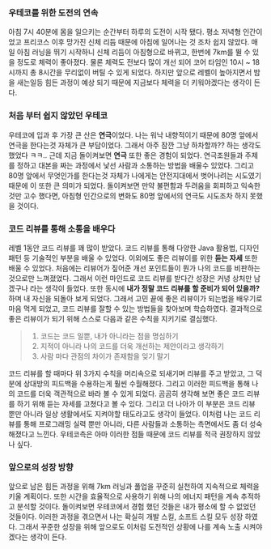 ### 우테코를 위한 도전의 연속
아침 7시 40분에 몸을 일으키는 순간부터 하루의 도전이 시작 됐다. 평소 저녁형 인간이었고 프리코스 이후 망가진 신체 리듬 때문에 아침에 일어나는 것 조차 쉽지 않았다.
매일 아침 러닝을 뛰기 시작하니 신체 리듬이 아침형으로 바뀌고, 한번에 7km를 뛸 수 있을 정도로 체력이 좋아졌다.
물론 체력도 전보다 많이 개선 되어 코어 타임인 10시 ~ 18시까지 총 8시간을 무리없이 버틸 수 있게 되었다. 하지만 앞으로 레벨이 높아지면서 밤을 새는일등 힘든 과정이 예상 되기 때문에 지금보다 체력을 더 키워야겠다는 생각이 든다.

### 처음 부터 쉽지 않았던 우테코
우테코에 입과 후 가장 큰 산은 **연극**이었다. 나는 워낙 내향적이기 때문에 80명 앞에서 연극을 한다는것 자체가 큰 부담이었다.
그래서 아주 잠깐 그냥 하차할까?? 하는 생각도 했었다 ㅋㅋ.. 근데 지금 돌이켜보면 **연극** 또한 좋은 경험이 되었다. 연극조원들과 주제를 정하고 대본을 짜는 과정에서 낯선 사람과 소통하는 방법을 배울수 있었다.
그리고 80명 앞에서 무엇인가를 한다는것 자체가 나에게는 안전지대에서 벗어나려는 시도였기 때문에 이 또한 큰 의미가 되었다. 돌이켜보면 만약 불편함과 두려움을 회피하고 익숙한 것만 고수 했다면,
아침형 인간으로의 변화도 80명 앞에서의 연극도 시도조차 하지 못했을 것이다.

### 코드 리뷰를 통해 소통을 배우다
레벨 1동안 코드 리뷰를 꽤 많이 받았다. 코드 리뷰를 통해 다양한 Java 활용법, 디자인 패턴 등 기술적인 부분을 배울 수 있었다.
이외에도 좋은 리뷰이를 위한 **듣는 자세** 또한 배울 수 있었다. 처음에는 리뷰어가 짚어준 개선 포인트들이 뭔가 나의 코드를 비판하는 것으로만 느껴졌었다. 그래서 이런 마인드로 코드 리뷰를 받다간 성장은 커녕 상처만 남겠구나 라는 생각이 들었다.
또한 동시에 **내가 정말 코드 리뷰를 할 준비가 되어 있을까?** 하며 내 자신을 되돌아 보게 되었다. 그래서 고민 끝에 좋은 리뷰이가 되는법을 배우기로 마음 먹게 되었고, 코드 리뷰를 잘할 수 있는 방법들을 찾아보며 학습하였다.
결과적으로 좋은 리뷰이가 되기 위해 스스로 다음과 같은 수칙을 지키기로 결심했다.

> 1. 코드는 코드 일뿐, 내가 아니라는 점을 명심하기
> 2. 지적이 아니라 나의 코드를 더욱 개선하는 제안이라고 생각하기
> 3. 사람 마다 관점의 차이가 존재함을 잊기 말기

코드 리뷰를 할 때마다 위 3가지 수칙을 머리속으로 되새기며 리뷰를 주고 받았고, 그 덕분에 상대방의 피드백을 수용하는게 훨씬 수월해졌다. 
그리고 이러한 피드백을 통해 나의 코드를 더욱 객관적으로 바라 볼 수 있게 되었다. 곰곰히 생각해 보면 좋은 코드 리뷰를 하기 위해 듣는 자세를 고쳤다고 볼 수 있다. 
그리고 더 나아가 이 부분은 코드 리뷰 뿐만 아니라 일상 생활에서도 지켜야할 태도라고도 생각이 들었다.
이처럼 나는 코드 리뷰를 통해 프로그래밍 실력 뿐만 아니라, 다른 사람들과 소통하는 측면에서도 좀 더 성숙해졌다고 느낀다. 
우테코측은 아마 이러한 점들 때문에 코드 리뷰를 적극 권장하지 않았나 싶다.

### 앞으로의 성장 방향
앞으로 남은 힘든 과정을 위해 7km 러닝과 풀업을 꾸준히 실천하여 지속적으로 체력을 키울 계획이다. 또한 시간을 효율적으로 사용하기 위해 나의 에너지 패턴을 계속 추적하고 분석할 것이다.
돌이켜보면 우테코에서 경험 했던 것들은 내가 평소에 할 수 없었던 것들이다. 이러한 과정을 겪으면서 나는 확실히 개발 스킬, 소프트 스킬 모두 성장 하였다.
그래서 꾸준한 성장을 위해 앞으로도 이처럼 도전적인 상황에 나를 계속 노출 시켜야겠다는 생각이 든다. 
